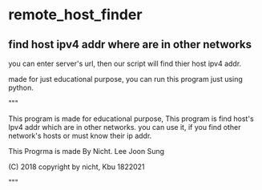 # remote_host_finder

## find host ipv4 addr where are in other networks ##

you can enter server's url, then our script will find thier host ipv4 addr.

made for just educational purpose, you can run this program just using python.





"""

This program is made for educational purpose,
This program is find host's Ipv4 addr which are in other networks.
you can use it, if you find other network's hosts or must know their ip addr.

This Progrma is made By Nicht. Lee Joon Sung

(C) 2018 copyright by nicht, Kbu 1822021

"""
